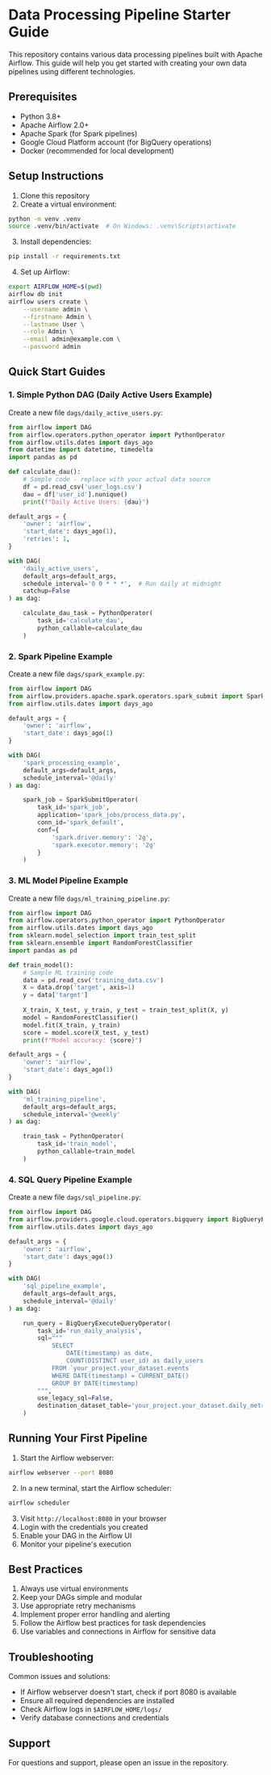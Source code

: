 # Data Processing Pipeline Starter Guide

This repository contains various data processing pipelines built with Apache Airflow. This guide will help you get started with creating your own data pipelines using different technologies.

## Prerequisites

- Python 3.8+
- Apache Airflow 2.0+
- Apache Spark (for Spark pipelines)
- Google Cloud Platform account (for BigQuery operations)
- Docker (recommended for local development)

## Setup Instructions

1. Clone this repository
2. Create a virtual environment:
```bash
python -m venv .venv
source .venv/bin/activate  # On Windows: .venv\Scripts\activate
```

3. Install dependencies:
```bash
pip install -r requirements.txt
```

4. Set up Airflow:
```bash
export AIRFLOW_HOME=$(pwd)
airflow db init
airflow users create \
    --username admin \
    --firstname Admin \
    --lastname User \
    --role Admin \
    --email admin@example.com \
    --password admin
```

## Quick Start Guides

### 1. Simple Python DAG (Daily Active Users Example)

Create a new file `dags/daily_active_users.py`:

```python
from airflow import DAG
from airflow.operators.python_operator import PythonOperator
from airflow.utils.dates import days_ago
from datetime import datetime, timedelta
import pandas as pd

def calculate_dau():
    # Sample code - replace with your actual data source
    df = pd.read_csv('user_logs.csv')
    dau = df['user_id'].nunique()
    print(f"Daily Active Users: {dau}")

default_args = {
    'owner': 'airflow',
    'start_date': days_ago(1),
    'retries': 1,
}

with DAG(
    'daily_active_users',
    default_args=default_args,
    schedule_interval='0 0 * * *',  # Run daily at midnight
    catchup=False
) as dag:

    calculate_dau_task = PythonOperator(
        task_id='calculate_dau',
        python_callable=calculate_dau
    )
```

### 2. Spark Pipeline Example

Create a new file `dags/spark_example.py`:

```python
from airflow import DAG
from airflow.providers.apache.spark.operators.spark_submit import SparkSubmitOperator
from airflow.utils.dates import days_ago

default_args = {
    'owner': 'airflow',
    'start_date': days_ago(1)
}

with DAG(
    'spark_processing_example',
    default_args=default_args,
    schedule_interval='@daily'
) as dag:

    spark_job = SparkSubmitOperator(
        task_id='spark_job',
        application='spark_jobs/process_data.py',
        conn_id='spark_default',
        conf={
            'spark.driver.memory': '2g',
            'spark.executor.memory': '2g'
        }
    )
```

### 3. ML Model Pipeline Example

Create a new file `dags/ml_training_pipeline.py`:

```python
from airflow import DAG
from airflow.operators.python_operator import PythonOperator
from airflow.utils.dates import days_ago
from sklearn.model_selection import train_test_split
from sklearn.ensemble import RandomForestClassifier
import pandas as pd

def train_model():
    # Sample ML training code
    data = pd.read_csv('training_data.csv')
    X = data.drop('target', axis=1)
    y = data['target']
    
    X_train, X_test, y_train, y_test = train_test_split(X, y)
    model = RandomForestClassifier()
    model.fit(X_train, y_train)
    score = model.score(X_test, y_test)
    print(f"Model accuracy: {score}")

default_args = {
    'owner': 'airflow',
    'start_date': days_ago(1)
}

with DAG(
    'ml_training_pipeline',
    default_args=default_args,
    schedule_interval='@weekly'
) as dag:

    train_task = PythonOperator(
        task_id='train_model',
        python_callable=train_model
    )
```

### 4. SQL Query Pipeline Example

Create a new file `dags/sql_pipeline.py`:

```python
from airflow import DAG
from airflow.providers.google.cloud.operators.bigquery import BigQueryExecuteQueryOperator
from airflow.utils.dates import days_ago

default_args = {
    'owner': 'airflow',
    'start_date': days_ago(1)
}

with DAG(
    'sql_pipeline_example',
    default_args=default_args,
    schedule_interval='@daily'
) as dag:

    run_query = BigQueryExecuteQueryOperator(
        task_id='run_daily_analysis',
        sql="""
            SELECT 
                DATE(timestamp) as date,
                COUNT(DISTINCT user_id) as daily_users
            FROM `your_project.your_dataset.events`
            WHERE DATE(timestamp) = CURRENT_DATE()
            GROUP BY DATE(timestamp)
        """,
        use_legacy_sql=False,
        destination_dataset_table='your_project.your_dataset.daily_metrics'
    )
```

## Running Your First Pipeline

1. Start the Airflow webserver:
```bash
airflow webserver --port 8080
```

2. In a new terminal, start the Airflow scheduler:
```bash
airflow scheduler
```

3. Visit `http://localhost:8080` in your browser
4. Login with the credentials you created
5. Enable your DAG in the Airflow UI
6. Monitor your pipeline's execution

## Best Practices

1. Always use virtual environments
2. Keep your DAGs simple and modular
3. Use appropriate retry mechanisms
4. Implement proper error handling and alerting
5. Follow the Airflow best practices for task dependencies
6. Use variables and connections in Airflow for sensitive data

## Troubleshooting

Common issues and solutions:
- If Airflow webserver doesn't start, check if port 8080 is available
- Ensure all required dependencies are installed
- Check Airflow logs in `$AIRFLOW_HOME/logs/`
- Verify database connections and credentials

## Support

For questions and support, please open an issue in the repository.
